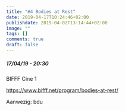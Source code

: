 ```yaml
---
title: "#4 Bodies at Rest"
date: 2019-04-17T10:24:46+02:00
publishdate: 2019-04-02T13:14:44+02:00
image: ""
tags: []
comments: true
draft: false
---
```


##### 17/04/19 - 20:30

BIFFF Cine 1
<!--more-->

<https://www.bifff.net/program/bodies-at-rest/>

Aanwezig: bdu
